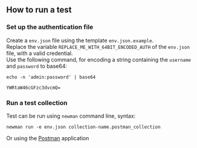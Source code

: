 ## How to run a test

### Set up the authentication file
Create a `env.json` file using the template `env.json.example`.  
Replace the variable `REPLACE_ME_WITH_64BIT_ENCODED_AUTH` of the `env.json` file,  with a valid credential.  
Use the following command, for encoding a string containing the `username` and `password` to base64:

    echo -n 'admin:password' | base64

    YWRtaW46cGFzc3dvcmQ=

### Run a test collection
Test can be run using `newman` command line, syntax:

    newman run -e env.json collection-name.postman_collection

Or using the [Postman](https://www.getpostman.com) application

